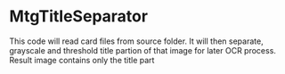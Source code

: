 # MtgTitleSeparator
This code will read card files from source folder. It will then separate, grayscale and threshold title partion of that image for later OCR process. 
Result image contains only the title part
